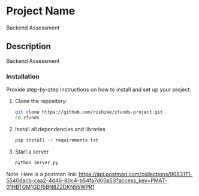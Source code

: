 # Project Name

Backend Assessment



## Description

Backend Assessment


### Installation

Provide step-by-step instructions on how to install and set up your project.


1. Clone the repository:
   ```bash
   git clone https://github.com/rishike/zfunds-project.git
   cd zfunds
   ```

2. Install all dependencies and libraries
    ```bash
   pip install -r requirements.txt
    ```

3.  Start a server
    ```bash
    python server.py
    ```

Note: Here is a postman link: https://api.postman.com/collections/9083171-5540dacb-caa2-4d46-80c4-b54fa7d00a53?access_key=PMAT-01HBTGM1GD15BN8Z2DKN55WPR1


